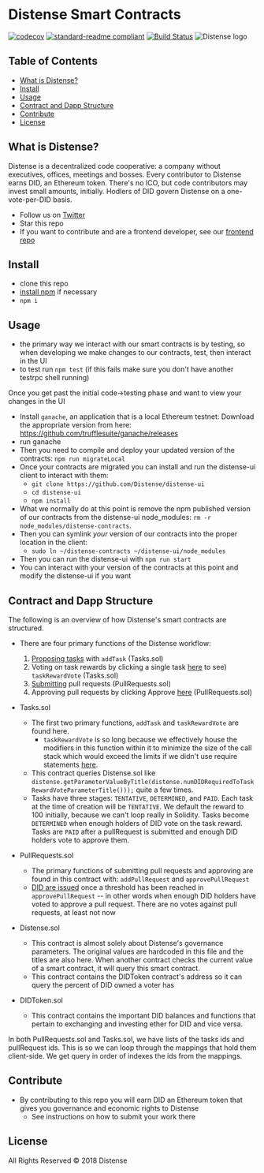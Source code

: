 # Distense Smart Contracts

[![codecov](https://codecov.io/gh/Distense/distense-contracts/branch/master/graph/badge.svg)](https://codecov.io/gh/Distense/distense-contracts)
[![standard-readme compliant](https://img.shields.io/badge/standard--readme-OK-green.svg?style=flat-square)](https://github.com/RichardLitt/standard-readme)
[![Build Status](https://travis-ci.org/Distense/distense-contracts.svg?branch=master)](https://travis-ci.org/Distense/distense-contracts)
![Distense logo](https://i.imgur.com/acI7y9U.png, 'Distense')

## Table of Contents

- [What is Distense?](#what-is-distense?)
- [Install](#install)
- [Usage](#usage)
- [Contract and Dapp Structure](#contract-and-dapp-structure)
- [Contribute](#contribute)
- [License](#license)

## What is Distense?

Distense is a decentralized code cooperative: a company without executives, offices, meetings and bosses.  Every contributor to Distense earns DID, an Ethereum token.  There's no ICO, but code contributors may invest small amounts, initially.  Hodlers of DID govern Distense on a one-vote-per-DID basis.

- Follow us on [Twitter](https://twitter.com/distenseorg)
- Star this repo
- If you want to contribute and are a frontend developer, see our [frontend repo](https://github.com/Distense/distense-ui)

## Install

- clone this repo
- [install npm](https://docs.npmjs.com/getting-started/installing-node) if necessary
- `npm i`

## Usage

- the primary way we interact with our smart contracts is by testing, so when developing we make changes to our contracts, test, then interact in the UI
- to test run `npm test` (if this fails make sure you don't have another testrpc shell running)


Once you get past the initial code->testing phase and want to view your changes in the UI

- Install `ganache`, an application that is a local Ethereum testnet: Download the appropriate version from here: https://github.com/trufflesuite/ganache/releases
- run ganache
- Then you need to compile and deploy your updated version of the contracts: `npm run migrateLocal`
- Once your contracts are migrated you can install and run the distense-ui client to interact with them:
    - `git clone https://github.com/Distense/distense-ui`
    - `cd distense-ui`
    - `npm install`
- What we normally do at this point is remove the npm published version of our contracts from the distense-ui node_modules: `rm -r node_modules/distense-contracts`.
- Then you can symlink _your_ version of our contracts into the proper location in the client:
    - `sudo ln ~/distense-contracts ~/distense-ui/node_modules`
- Then you can run the distense-ui with `npm run start`
- You can interact with your version of the contracts at this point and modify the distense-ui if you want


## Contract and Dapp Structure

The following is an overview of how Distense's smart contracts are structured.  


- There are four primary functions of the Distense workflow:
  1. [Proposing tasks](https://disten.se/tasks/add) with `addTask` (Tasks.sol)
  2. Voting on task rewards by clicking a single task [here](https://disten.se/tasks) to see) `taskRewardVote` (Tasks.sol)
  3. [Submitting](https://disten.se/pullrequests/add) pull requests (PullRequests.sol)
  4. Approving pull requests by clicking Approve [here](https://disten.se/pullrequests) (PullRequests.sol)
  
- Tasks.sol
  - The first two primary functions, `addTask` and `taskRewardVote` are found here.  
    - `taskRewardVote` is so long because we effectively house the modifiers in this function within it to minimize the size of the call stack which would exceed the limits if we didn't use require statements [here](https://github.com/Distense/distense-contracts/blob/91eb111a51fb0286d71c17961dffdf5e526abc8b/contracts/Tasks.sol#L97).
  - This contract queries Distense.sol like `distense.getParameterValueByTitle(distense.numDIDRequiredToTaskRewardVoteParameterTitle()));` quite a few times.
  - Tasks have three stages: `TENTATIVE`, `DETERMINED`, and `PAID`. Each task at the time of creation will be `TENTATIVE`. We default the reward to 100 initially, because we can't loop really in Solidity. Tasks become `DETERMINED` when enough holders of DID vote on the task reward. Tasks are `PAID` after a pullRequest is submitted and enough DID holders vote to approve them. 
- PullRequests.sol
  - The primary functions of submitting pull requests and approving are found in this contract with: `addPullRequest` and `approvePullRequest`
  - [DID are issued](https://github.com/Distense/distense-contracts/blob/91eb111a51fb0286d71c17961dffdf5e526abc8b/contracts/PullRequests.sol#L91) once a threshold has been reached in `approvePullRequest` -- in other words when enough DID holders have voted to approve a pull request. There are no votes against pull requests, at least not now
- Distense.sol
  - This contract is almost solely about Distense's governance parameters.  The original values are hardcoded in this file and the titles are also here.  When another contract checks the current value of a smart contract, it will query this smart contract.
  - This contract contains the DIDToken contract's address so it can query the percent of DID owned a voter has
- DIDToken.sol
  - This contract contains the important DID balances and functions that pertain to exchanging and investing ether for DID and vice versa.
  
 In both PullRequests.sol and Tasks.sol, we have lists of the tasks ids and pullRequest ids.  This is so we can loop through the mappings that hold them client-side. We get query in order of indexes the ids from the mappings.

## Contribute

- By contributing to this repo you will earn DID an Ethereum token that gives you governance and economic rights to Distense
    - See instructions on how to submit your work there

## License

All Rights Reserved © 2018 Distense
